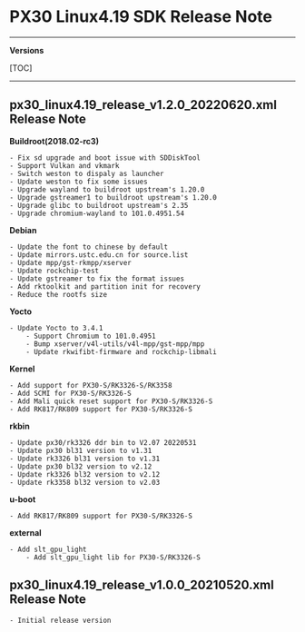 # PX30 Linux4.19 SDK Release Note

---

**Versions**

[TOC]

---
## px30_linux4.19_release_v1.2.0_20220620.xml Release Note

**Buildroot(2018.02-rc3)**

```
- Fix sd upgrade and boot issue with SDDiskTool
- Support Vulkan and vkmark
- Switch weston to dispaly as launcher
- Update weston to fix some issues
- Upgrade wayland to buildroot upstream's 1.20.0
- Upgrade gstreamer1 to buildroot upstream's 1.20.0
- Upgrade glibc to buildroot upstream's 2.35
- Upgrade chromium-wayland to 101.0.4951.54
```

**Debian**

```
- Update the font to chinese by default
- Update mirrors.ustc.edu.cn for source.list
- Update mpp/gst-rkmpp/xserver
- Update rockchip-test
- Update gstreamer to fix the format issues
- Add rktoolkit and partition init for recovery
- Reduce the rootfs size
```

**Yocto**

```
- Update Yocto to 3.4.1
    - Support Chromium to 101.0.4951
    - Bump xserver/v4l-utils/v4l-mpp/gst-mpp/mpp
    - Update rkwifibt-firmware and rockchip-libmali
```

**Kernel**

```
- Add support for PX30-S/RK3326-S/RK3358
- Add SCMI for PX30-S/RK3326-S
- Add Mali quick reset support for PX30-S/RK3326-S
- Add RK817/RK809 support for PX30-S/RK3326-S
```

**rkbin**

```
- Update px30/rk3326 ddr bin to V2.07 20220531
- Update px30 bl31 version to v1.31
- Update rk3326 bl31 version to v1.31
- Update px30 bl32 version to v2.12
- Update rk3326 bl32 version to v2.12
- Update rk3358 bl32 version to v2.03
```

**u-boot**

```
- Add RK817/RK809 support for PX30-S/RK3326-S
```

**external**

```
- Add slt_gpu_light
    - Add slt_gpu_light lib for PX30-S/RK3326-S
```

## px30_linux4.19_release_v1.0.0_20210520.xml Release Note

```
- Initial release version
```